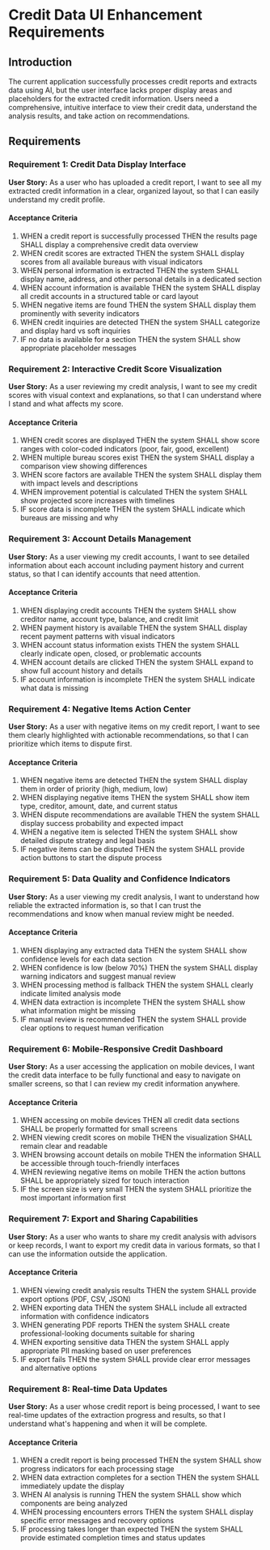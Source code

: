 # Credit Data UI Enhancement Requirements

## Introduction

The current application successfully processes credit reports and extracts data using AI, but the user interface lacks proper display areas and placeholders for the extracted credit information. Users need a comprehensive, intuitive interface to view their credit data, understand the analysis results, and take action on recommendations.

## Requirements

### Requirement 1: Credit Data Display Interface

**User Story:** As a user who has uploaded a credit report, I want to see all my extracted credit information in a clear, organized layout, so that I can easily understand my credit profile.

#### Acceptance Criteria

1. WHEN a credit report is successfully processed THEN the results page SHALL display a comprehensive credit data overview
2. WHEN credit scores are extracted THEN the system SHALL display scores from all available bureaus with visual indicators
3. WHEN personal information is extracted THEN the system SHALL display name, address, and other personal details in a dedicated section
4. WHEN account information is available THEN the system SHALL display all credit accounts in a structured table or card layout
5. WHEN negative items are found THEN the system SHALL display them prominently with severity indicators
6. WHEN credit inquiries are detected THEN the system SHALL categorize and display hard vs soft inquiries
7. IF no data is available for a section THEN the system SHALL show appropriate placeholder messages

### Requirement 2: Interactive Credit Score Visualization

**User Story:** As a user reviewing my credit analysis, I want to see my credit scores with visual context and explanations, so that I can understand where I stand and what affects my score.

#### Acceptance Criteria

1. WHEN credit scores are displayed THEN the system SHALL show score ranges with color-coded indicators (poor, fair, good, excellent)
2. WHEN multiple bureau scores exist THEN the system SHALL display a comparison view showing differences
3. WHEN score factors are available THEN the system SHALL display them with impact levels and descriptions
4. WHEN improvement potential is calculated THEN the system SHALL show projected score increases with timelines
5. IF score data is incomplete THEN the system SHALL indicate which bureaus are missing and why

### Requirement 3: Account Details Management

**User Story:** As a user viewing my credit accounts, I want to see detailed information about each account including payment history and current status, so that I can identify accounts that need attention.

#### Acceptance Criteria

1. WHEN displaying credit accounts THEN the system SHALL show creditor name, account type, balance, and credit limit
2. WHEN payment history is available THEN the system SHALL display recent payment patterns with visual indicators
3. WHEN account status information exists THEN the system SHALL clearly indicate open, closed, or problematic accounts
4. WHEN account details are clicked THEN the system SHALL expand to show full account history and details
5. IF account information is incomplete THEN the system SHALL indicate what data is missing

### Requirement 4: Negative Items Action Center

**User Story:** As a user with negative items on my credit report, I want to see them clearly highlighted with actionable recommendations, so that I can prioritize which items to dispute first.

#### Acceptance Criteria

1. WHEN negative items are detected THEN the system SHALL display them in order of priority (high, medium, low)
2. WHEN displaying negative items THEN the system SHALL show item type, creditor, amount, date, and current status
3. WHEN dispute recommendations are available THEN the system SHALL display success probability and expected impact
4. WHEN a negative item is selected THEN the system SHALL show detailed dispute strategy and legal basis
5. IF negative items can be disputed THEN the system SHALL provide action buttons to start the dispute process

### Requirement 5: Data Quality and Confidence Indicators

**User Story:** As a user viewing my credit analysis, I want to understand how reliable the extracted information is, so that I can trust the recommendations and know when manual review might be needed.

#### Acceptance Criteria

1. WHEN displaying any extracted data THEN the system SHALL show confidence levels for each data section
2. WHEN confidence is low (below 70%) THEN the system SHALL display warning indicators and suggest manual review
3. WHEN processing method is fallback THEN the system SHALL clearly indicate limited analysis mode
4. WHEN data extraction is incomplete THEN the system SHALL show what information might be missing
5. IF manual review is recommended THEN the system SHALL provide clear options to request human verification

### Requirement 6: Mobile-Responsive Credit Dashboard

**User Story:** As a user accessing the application on mobile devices, I want the credit data interface to be fully functional and easy to navigate on smaller screens, so that I can review my credit information anywhere.

#### Acceptance Criteria

1. WHEN accessing on mobile devices THEN all credit data sections SHALL be properly formatted for small screens
2. WHEN viewing credit scores on mobile THEN the visualization SHALL remain clear and readable
3. WHEN browsing account details on mobile THEN the information SHALL be accessible through touch-friendly interfaces
4. WHEN reviewing negative items on mobile THEN the action buttons SHALL be appropriately sized for touch interaction
5. IF the screen size is very small THEN the system SHALL prioritize the most important information first

### Requirement 7: Export and Sharing Capabilities

**User Story:** As a user who wants to share my credit analysis with advisors or keep records, I want to export my credit data in various formats, so that I can use the information outside the application.

#### Acceptance Criteria

1. WHEN viewing credit analysis results THEN the system SHALL provide export options (PDF, CSV, JSON)
2. WHEN exporting data THEN the system SHALL include all extracted information with confidence indicators
3. WHEN generating PDF reports THEN the system SHALL create professional-looking documents suitable for sharing
4. WHEN exporting sensitive data THEN the system SHALL apply appropriate PII masking based on user preferences
5. IF export fails THEN the system SHALL provide clear error messages and alternative options

### Requirement 8: Real-time Data Updates

**User Story:** As a user whose credit report is being processed, I want to see real-time updates of the extraction progress and results, so that I understand what's happening and when it will be complete.

#### Acceptance Criteria

1. WHEN a credit report is being processed THEN the system SHALL show progress indicators for each processing stage
2. WHEN data extraction completes for a section THEN the system SHALL immediately update the display
3. WHEN AI analysis is running THEN the system SHALL show which components are being analyzed
4. WHEN processing encounters errors THEN the system SHALL display specific error messages and recovery options
5. IF processing takes longer than expected THEN the system SHALL provide estimated completion times and status updates